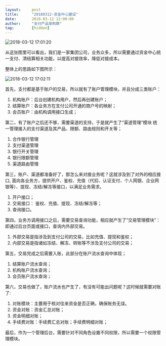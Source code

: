 ```yaml
---  
layout:     post   
title:      "20180312-资金中心建设"  
date:       2018-03-12 12:00:00  
author:     "支付产品架构群"  
tag:		[hidden]   
--- 
```



   
![2018-03-12 17:01:20](http://static.cocolian.org/img/20180312_170120.png) 
      
从这张图里可以看出，我们是一家集团公司，业务众多，所以需要通过资金中心统一支付、清结算相关功能，以提高对接效率，降低对接成本。  
   
整体上的思路如下图所示：  

![2018-03-12 17:02:11](http://static.cocolian.org/img/20180312_170211.png) 
   
首先，支付都是基于账户的交易，所以就有了账户管理模块，并且分成三类账户： 
1. 机构账户：后台创建机构用户，然后再创建账户；   
2. 结算账户：各业务方在支付公司开通的商户号的映射；   
3. 会员账户：由机构调用接口生成；  
      
第二，有了账户之后还不够，需要渠道的支持，于是就产生了“渠道管理”模块 统一管理接入的支付渠道及其产品、限额、路由规则和开关等；   
1. 合作银行管理  
2. 支付渠道管理   
3. 银行开关管理  
4. 银行限额管理
5. 渠道路由管理  

   
第三，账户、渠道都准备好了，那怎么来对接业务呢？这就涉及到了对外的相应接口, 面向各业务方，提供开户、鉴权、充值（代扣、认证支付、个人网银、企业网银等）、提现、冻结/解冻等接口，以满足业务需求。   
1. 开户接口；  
2. 交易接口： 鉴权、充值、提现、冻结/解冻等；   
3. 查询接口。  
   
第四，业务方调用接口之后，需要交易查询功能，相应就产生了“交易管理模块”： 即通过后台页面或接口，查询内外部交易。   
1. 外部交易是指涉及到支付公司的交易，比如充值、提现和鉴权；  
2. 内部交易是指诸如冻结、解冻、转账等不涉及支付公司的交易；  
      
第五，交易完成之后需要入账，此部分在账户流水查询中体现；   
1. 结算账户流水查询；  
2. 机构账户流水查询；  
3. 会员账户流水查询；  
     
第六，交易也做了，账户流水也产生了，有没有可能出问题呢？这时候就需要对账了:   
1. 对账模块：主要用于核对往来资金是否正确，确保账务无误。  
2. 资金对账：资金汇总对账；  
3. 资金明细对账；   
4. 手续费对账：手续费汇总对账；手续费明细对账；  
   
  
最后，作为一个管理后台，需要针对不同角色设置不同权限，所以需要一个权限管理模块。  
